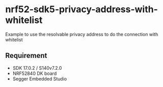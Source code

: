 # nrf52-sdk5-privacy-address-with-whitelist

Example to use the resolvable privacy address to do the connection with whitelist

## Requirement
* SDK 17.0.2 / S140v7.2.0
* NRF52840 DK board
* Segger Embedded Studio
